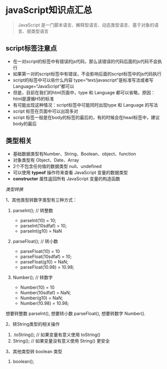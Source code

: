 # javaScript知识点汇总

> JavaScript 是一门脚本语言、解释型语言、动态类型语言、基于对象的语言、弱类型语言

## script标签注意点

* 在一对script的标签中有错误的js代码，那么该错误的代码后面的js代码不会执行
* 如果第一对的script标签中有错误，不会影响后面的script标签中的js代码执行
* script的标签中可以些什么内容 type=“text/javascript”是标准写法或者写 Language=“JavaScript”都可以
* 但是，目前在我们的html页面中，type 和 Language 都可以省略，原因：html是遵循H5的标准
* 有可能出现这种情况：script标签中可能同时出现type 和 Language 的写法
* script 标签在页面中可以出现多对
* script 标签一般是在body的标签的最后的，有的时候会在head标签中，建议body的最后

## 类型相关

* 基础数据类型有Number、String、Boolean、object、function
* 对象类型有 Object、Date、Array
* 2个不包含任何值的数据类型 null、undefined
* 可以使用 **typeof** 操作符来查看 JavaScript 变量的数据类型
* **constructor** 属性返回所有 JavaScript 变量的构造函数

*类型转换*

1、其他类型转数字类型有三种方式：

1. parseInt(); // 转整数
    * parseInt(10) = 10;
    * parseInt(10sdfaf) = 10;
    * parseInt(g10) = NaN

2. parseFloat(); // 转小数
    * parseFloat(10) = 10
    * parseFloat(10sdfaf) = 10;
    * parseFloat(g10) = NaN;
    * parseFloat(10.98) = 10.98;

3. Number(); // 转数字
    * Number(10) = 10
    * Number(10sdfaf) = NaN;
    * Number(g10) = NaN;
    * Number(10.98) = 10.98;

想要转整数 parseInt(), 想要转小数 parseFloat(), 想要转数字 Number().

2、转String类型的相关操作

1. .toString(); // 如果变量有意义使用 toString()
2. String();    // 如果变量没有意义使用 String() 更安全

3、其他类型转 boolean 类型

1. boolean();
